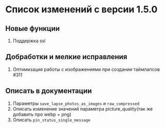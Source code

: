 # Список изменений с версии 1.5.0

## Новые функции
1. Поддержка ssl

## Добработки и мелкие исправления
1. Оптимизация работы с изображениями при создании таймлапсов #311

## Описать в документации
1. Параметры `save_lapse_photos_as_images` и `raw_compressed`
2. Описать изменение значений параметра picture_quality(так же добавить про webp + png)
3. Описать `pin_status_single_message`
